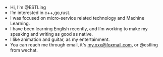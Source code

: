 - Hi, I’m @ESTLing
- I’m interested in c++,go,rust. 
- I was focused on micro-service related technology and Machine Learning.
- I have been learning English recently, and I’m working to make my speaking and writing as good as native.
- I like animation and guitar, as my entertainment.
- You can reach me through email, it's my.xxx@foxmail.com, or @estling from wechat.


<!---
ESTLing/ESTLing is a ✨ special ✨ repository because its `README.md` (this file) appears on your GitHub profile.
You can click the Preview link to take a look at your changes.
--->
